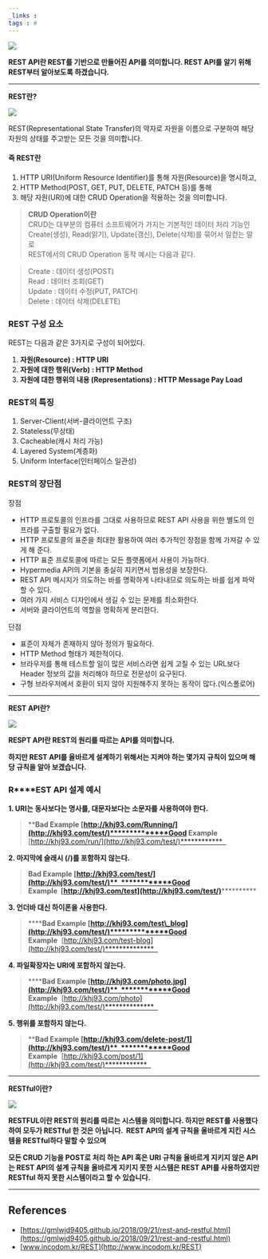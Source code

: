 ```yaml
---
_links : 
tags : #
---
```

![](https://blog.kakaocdn.net/dn/tvM8j/btqUTmnfe62/UPsVZ8Fn3LKAPhVH7zfpZk/img.png)

**REST API란 REST를 기반으로 만들어진 API를 의미합니다. REST API를 알기 위해 REST부터 알아보도록 하겠습니다.**

---

**REST란?**

![](https://blog.kakaocdn.net/dn/2Ax2Y/btqUM8Q3mEc/IkzXtHPhXrJIw7BwpXkkBk/img.png)

REST(Representational State Transfer)의 약자로 자원을 이름으로 구분하여 해당 자원의 상태를 주고받는 모든 것을 의미합니다.

#### **즉 REST란** 

1.  HTTP URI(Uniform Resource Identifier)를 통해 자원(Resource)을 명시하고,
2.  HTTP Method(POST, GET, PUT, DELETE, PATCH 등)를 통해
3.  해당 자원(URI)에 대한 CRUD Operation을 적용하는 것을 의미합니다.

> **CRUD Operation이란**  
> CRUD는 대부분의 컴퓨터 소프트웨어가 가지는 기본적인 데이터 처리 기능인 Create(생성), Read(읽기), Update(갱신), Delete(삭제)를 묶어서 일컫는 말로   
> REST에서의 CRUD Operation 동작 예시는 다음과 같다.

> Create : 데이터 생성(POST)  
> Read : 데이터 조회(GET)  
> Update : 데이터 수정(PUT, PATCH)  
> Delete : 데이터 삭제(DELETE)

### **REST 구성 요소**

REST는 다음과 같은 3가지로 구성이 되어있다. 

1.  **자원(Resource) : HTTP URI**
2.  **자원에 대한 행위(Verb) : HTTP Method**
3.  **자원에 대한 행위의 내용 (Representations) : HTTP Message Pay Load**

### **REST의 특징**

1.  Server-Client(서버-클라이언트 구조)
2.  Stateless(무상태)
3.  Cacheable(캐시 처리 가능)
4.  Layered System(계층화)
5.  Uniform Interface(인터페이스 일관성)

### **REST의 장단점**

장점 

-   HTTP 프로토콜의 인프라를 그대로 사용하므로 REST API 사용을 위한 별도의 인프라를 구출할 필요가 없다.
-   HTTP 프로토콜의 표준을 최대한 활용하여 여러 추가적인 장점을 함께 가져갈 수 있게 해 준다.
-   HTTP 표준 프로토콜에 따르는 모든 플랫폼에서 사용이 가능하다.
-   Hypermedia API의 기본을 충실히 지키면서 범용성을 보장한다.
-   REST API 메시지가 의도하는 바를 명확하게 나타내므로 의도하는 바를 쉽게 파악할 수 있다.
-   여러 가지 서비스 디자인에서 생길 수 있는 문제를 최소화한다.
-   서버와 클라이언트의 역할을 명확하게 분리한다.

단점 

-   표준이 자체가 존재하지 않아 정의가 필요하다.
-   HTTP Method 형태가 제한적이다.
-   브라우저를 통해 테스트할 일이 많은 서비스라면 쉽게 고칠 수 있는 URL보다 Header 정보의 값을 처리해야 하므로 전문성이 요구된다.
-   구형 브라우저에서 호환이 되지 않아 지원해주지 못하는 동작이 많다.(익스폴로어)

---

**REST API란?**

![](https://blog.kakaocdn.net/dn/bnwnOY/btqUTmALH2G/KNTMYZVfN1P9QqtHdGGadk/img.png)

****RESPT API란 REST의 원리를 따르는 API를 의미합니다.****

****하지만 REST API를 올바르게 설계하기 위해서는 지켜야 하는 몇가지 규칙이 있으며 해당 규칙을 알아 보겠습니다.****

### **R****EST API 설계 예시**

**1\. URI는 동사보다는 명사를, 대문자보다는 소문자를 사용하여야 한다.**

> ******Bad Example [http://khj93.com/Running/](http://khj93.com/test/)**************Good Example****  [http://khj93.com/run/](http://khj93.com/test/)************  

**2\. 마지막에 슬래시 (/)를 포함하지 않는다.**

> ********Bad Example [http://khj93.com/test/](http://khj93.com/test/)**  ************Good Example****  [http://khj93.com/test](http://khj93.com/test/)**************

**3\. 언더바 대신 하이폰을 사용한다.**

> ********Bad Example [http://khj93.com/test\_blog](http://khj93.com/test/)**************Good Example****  [http://khj93.com/test-blog](http://khj93.com/test/)**************  

**4\. 파일확장자는 URI에 포함하지 않는다.**

> ********Bad Example [http://khj93.com/photo.jpg](http://khj93.com/test/)**  ************Good Example****  [http://khj93.com/photo](http://khj93.com/test/)**************  

**5\. 행위를 포함하지 않는다.**

> ******Bad Example [http://khj93.com/delete-post/1](http://khj93.com/test/)**  ************Good Example****  [http://khj93.com/post/1](http://khj93.com/test/)************  

---

**RESTful이란?**

![](https://blog.kakaocdn.net/dn/Prbbr/btqUOBFqxzH/zhpIrKuFxPKI9QvRzmiBe1/img.png)

**RESTFUL이란 REST의 원리를 따르는 시스템을 의미합니다. 하지만 REST를 사용했다 하여 모두가 RESTful 한 것은 아닙니다.  **REST API의 설계 규칙을 올바르게 지킨 시스템을 RESTful하다 말할 수 있으며****

****모든 CRUD 기능을 POST로 처리 하는 API 혹은 URI 규칙을 올바르게 지키지 않은 API는** REST API의 설계 규칙을 올바르게 지키지 못한 시스템은 REST API를 사용하였지만 RESTful 하지 못한 시스템이라고 할 수 있습니다.**

---

## References

-   [https://gmlwjd9405.github.io/2018/09/21/rest-and-restful.html](https://gmlwjd9405.github.io/2018/09/21/rest-and-restful.html)
-   [www.incodom.kr/REST](http://www.incodom.kr/REST)
